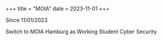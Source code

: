 +++
title = "MOIA"
date = 2023-11-01
+++

Since 11/01/2023

Switch to MOIA Hamburg as Working Student Cyber Security
